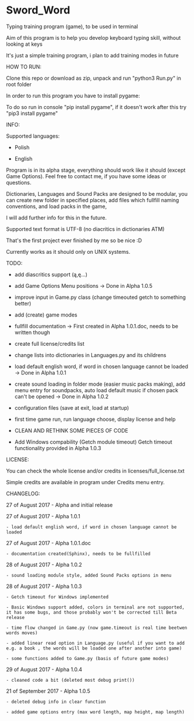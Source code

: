 # Sword_Word
Typing training program (game), to be used in terminal

Aim of this program is to help you develop keyboard typing skill, without looking at keys

It's just a simple training program, i plan to add training modes in future



HOW TO RUN:

Clone this repo or download as zip, unpack and run "python3 Run.py" in root folder

In order to run this program you have to install pygame:

To do so run in console "pip install pygame", if it doesn't work after this try "pip3 install pygame"

INFO:

Supported languages:

- Polish

- English

Program is in its alpha stage, everything should work like it should (except Game Options). Feel free to contact me, if you have some ideas or questions.

Dictionaries, Languages and Sound Packs are designed to be modular, you can create new folder in specified places, add files which fullfill naming conventions, and load packs in the game,

I will add further info for this in the future.

Supported text format is UTF-8 (no diacritics in dictionaries ATM)

That's the first project ever finished by me so be nice :D

Currently works as it should only on UNIX systems.

TODO:

- add diascritics support (ą,ę...)

- add Game Options Menu positions -> Done in Alpha 1.0.5

- improve input in Game.py class (change timeouted getch to something better)

- add (create) game modes

- fullfill documentation  -> First created in Alpha 1.0.1.doc, needs to be written though

- create full license/credits list

- change lists into dictionaries in Languages.py and its childrens

- load default english word, if word in chosen language cannot be loaded  -> Done in Alpha 1.0.1

- create sound loading in folder mode (easier music packs making), add menu entry for soundpacks, auto load default music if chosen pack can't be opened  -> Done in Alpha 1.0.2

- configuration files (save at exit, load at startup)

- first time game run, run language choose, display license and help

- CLEAN AND RETHINK SOME PIECES OF CODE

- Add Windows compability (Getch module timeout)  Getch timeout functionality provided in Alpha 1.0.3


LICENSE:

You can check the whole license and/or credits in licenses/full_license.txt

Simple credits are available in program under Credits menu entry.


CHANGELOG:

27 of August 2017 - Alpha and initial release 

27 of August 2017 - Alpha 1.0.1

	- load default english word, if word in chosen language cannot be loaded

27 of August 2017 - Alpha 1.0.1.doc

	- documentation created(Sphinx), needs to be fullfilled

28 of August 2017 - Alpha 1.0.2

	- sound loading module style, added Sound Packs options in menu

28 of August 2017 - Alpha 1.0.3

	- Getch timeout for Windows implemented

	- Basic Windows support added, colors in terminal are not supported, it has some bugs, and those probably won't be corrected till Beta release

	- time flow changed in Game.py (now game.timeout is real time beetwen words moves)

	- added linear read option in Language.py (useful if you want to add e.g. a book , the words will be loaded one after another into game)

	- some functions added to Game.py (basis of future game modes)

29 of August 2017 - Alpha 1.0.4

	- cleaned code a bit (deleted most debug print())

21 of September 2017 - Alpha 1.0.5

	- deleted debug info in clear function

	- added game options entry (max word length, map height, map length)
